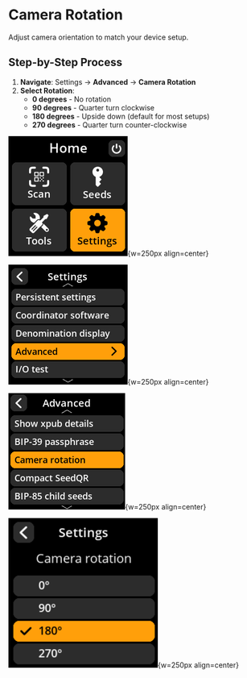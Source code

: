 # Camera Rotation

Adjust camera orientation to match your device setup.

## Step-by-Step Process

1. **Navigate**: Settings → **Advanced** → **Camera Rotation**
2. **Select Rotation**:
   - **0 degrees** - No rotation
   - **90 degrees** - Quarter turn clockwise
   - **180 degrees** - Upside down (default for most setups)
   - **270 degrees** - Quarter turn counter-clockwise

![Settings selection menu](images/HomeScreenSettingsSelectView_dc_as_en.png){w=250px align=center}

![Advanced selection menu](images/SettingsMainMenuAdvancedSelectView_dc_as_en.png){w=250px align=center}

![Camera Rotation selection menu](images/CameraRotationSelectView_dc_as_en.png){w=250px align=center}

![Camera rotation settings](images/SettingsEntryUpdateSelectionView_camera_rotation_dc_as_en.png){w=250px align=center}
